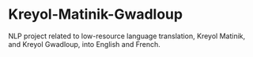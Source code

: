 # Kreyol-Matinik-Gwadloup
NLP project related to low-resource language translation, Kreyol Matinik, and Kreyol Gwadloup, into English and French.
